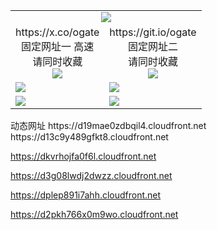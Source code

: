 ﻿<table>
  <tr><td colspan=2 align=center><img src="https://d2pkh766x0m9wo.cloudfront.net/Up/oGate.jpg" /></td></tr>
  <tr>
    <td align=center>https://x.co/ogate<br>固定网址一 高速<br>请同时收藏<br><img src="https://d2pkh766x0m9wo.cloudfront.net/Up/0WMGD1.png" /></td>
    <td align=center>https://git.io/ogate<br>固定网址二<br>请同时收藏<br><img src="https://d2pkh766x0m9wo.cloudfront.net/Up/0WMGD2.png" /></td>
  </tr>
  <tr>
    <td><a href="https://d2pkh766x0m9wo.cloudfront.net/oNote.aspx?id=oGate&from=github" target="_blank"><img src="https://d2pkh766x0m9wo.cloudfront.net/Up/0WMDT.jpg" /></a></td>
    <td><a href="https://d2pkh766x0m9wo.cloudfront.net/oNote.aspx?id=oNote&from=github" target="_blank"><img src="https://d2pkh766x0m9wo.cloudfront.net/Up/0WZTT.jpg" /></a></td>
  </tr>
  <tr>
    <td><a href="https://d2pkh766x0m9wo.cloudfront.net/ogDY.aspx?from=github" target="_blank"><img src="https://d2pkh766x0m9wo.cloudfront.net/Up/DY.jpg"/></a></td>
    <td><a href="https://d2pkh766x0m9wo.cloudfront.net/ogST.aspx?from=github" target="_blank"><img src="https://d2pkh766x0m9wo.cloudfront.net/Up/ST.jpg"/></a></td>
  </tr>
</table>
动态网址
https://d19mae0zdbqil4.cloudfront.net
https://d13c9y489gfkt8.cloudfront.net

https://dkvrhojfa0f6l.cloudfront.net

https://d3g08lwdj2dwzz.cloudfront.net

https://dplep891i7ahh.cloudfront.net

https://d2pkh766x0m9wo.cloudfront.net
